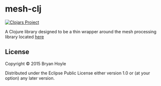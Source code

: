 # mesh-clj

[![Clojars Project](http://clojars.org/mesh-clj/latest-version.svg)](http://clojars.org/mesh-clj)

A Clojure library designed to be a thin wrapper around the mesh processing library located [here](http://leebyron.com/mesh/)

## License

Copyright © 2015 Bryan Hoyle

Distributed under the Eclipse Public License either version 1.0 or (at
your option) any later version.

